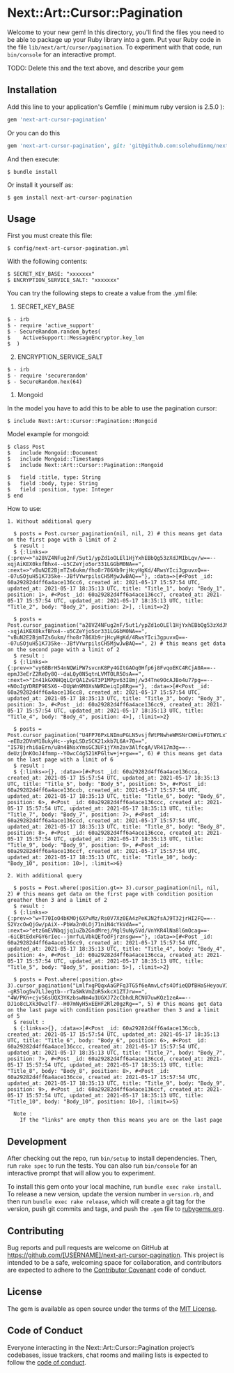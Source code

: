 # Next::Art::Cursor::Pagination

Welcome to your new gem! In this directory, you'll find the files you need to be able to package up your Ruby library into a gem. Put your Ruby code in the file `lib/next/art/cursor/pagination`. To experiment with that code, run `bin/console` for an interactive prompt.

TODO: Delete this and the text above, and describe your gem

## Installation

Add this line to your application's Gemfile ( minimum ruby version is 2.5.0 ):

```ruby
gem 'next-art-cursor-pagination'
```

Or you can do this
```ruby
gem 'next-art-cursor-pagination', git: 'git@github.com:solehudinmq/next-art-cursor-pagination.git', branch: 'master'
```

And then execute:

    $ bundle install

Or install it yourself as:

    $ gem install next-art-cursor-pagination

## Usage

First you must create this file:

    $ config/next-art-cursor-pagination.yml

With the following contents:

    $ SECRET_KEY_BASE: "xxxxxxx"
    $ ENCRYPTION_SERVICE_SALT: "xxxxxxx"

You can try the following steps to create a value from the .yml file:

  1. SECRET_KEY_BASE
    
    $ - irb
    $ - require 'active_support'
    $ - SecureRandom.random_bytes(
    $    ActiveSupport::MessageEncryptor.key_len
    $  ) 
  2. ENCRYPTION_SERVICE_SALT

    $ - irb
    $ - require 'securerandom'
    $ - SecureRandom.hex(64)


1. Mongoid
  
  In the model you have to add this to be able to use the pagination cursor:

    $ include Next::Art::Cursor::Pagination::Mongoid

  Model example for mongoid:

    $ class Post
    $   include Mongoid::Document
    $   include Mongoid::Timestamps
    $   include Next::Art::Cursor::Pagination::Mongoid

    $   field :title, type: String
    $   field :body, type: String
    $   field :position, type: Integer
    $ end


  How to use:

    1. Without additional query

      $ posts = Post.cursor_pagination(nil, nil, 2) # this means get data on the first page with a limit of 2
      $ result :
      $ {:links=>{:prev=>"a28VZ4NFug2nF/5ut1/ypZd1oOLEl1HjYxhEBbQg53zXdJMIbLqv/w==--xqjAiKEX0kxfBhx4--u5CZeYjo5or331LGGbM0NA==", :next=>"vBuN2E2BjmTZs6ukm/fho8r786Xb9rjHcyHgKd/4RwsYIci3gpuvxQ==--07uSOjuH51K735ke--JBfVYwrpilsCH5MjwJwBAQ=="}, :data=>[#<Post _id: 60a29282d4ff6a4ace136cc6, created_at: 2021-05-17 15:57:54 UTC, updated_at: 2021-05-17 18:35:13 UTC, title: "Title_1", body: "Body_1", position: 1>, #<Post _id: 60a29282d4ff6a4ace136cc7, created_at: 2021-05-17 15:57:54 UTC, updated_at: 2021-05-17 18:35:13 UTC, title: "Title_2", body: "Body_2", position: 2>], :limit=>2}

      $ posts = Post.cursor_pagination("a28VZ4NFug2nF/5ut1/ypZd1oOLEl1HjYxhEBbQg53zXdJMIbLqv/w==--xqjAiKEX0kxfBhx4--u5CZeYjo5or331LGGbM0NA==", "vBuN2E2BjmTZs6ukm/fho8r786Xb9rjHcyHgKd/4RwsYIci3gpuvxQ==--07uSOjuH51K735ke--JBfVYwrpilsCH5MjwJwBAQ==", 2) # this means get data on the second page with a limit of 2
      $ result :
      $ {:links=>{:prev=>"vy68BrH54nNQWiPW7svcnK8Py4GItGAOq0Hfp6j8FvqoEKC4RCjA0A==--epmJ3eErZ2ReDy8Q--daLQy0N5qtnLVMTOLR5OsA==", :next=>"In41kGXNHQqLQrQA1ZvGT3P1MPpv63I8mj/w34Tne9OcAJBo4u77pg==--+NOoIgYDREP9ESX6--DUpWn9M0XsNWRDeiqIp8Rg=="}, :data=>[#<Post _id: 60a29282d4ff6a4ace136cc8, created_at: 2021-05-17 15:57:54 UTC, updated_at: 2021-05-17 18:35:13 UTC, title: "Title_3", body: "Body_3", position: 3>, #<Post _id: 60a29282d4ff6a4ace136cc9, created_at: 2021-05-17 15:57:54 UTC, updated_at: 2021-05-17 18:35:13 UTC, title: "Title_4", body: "Body_4", position: 4>], :limit=>2}

      $ posts = Post.cursor_pagination("U4FP76PxLNImuPGLN5vsjfWtPNwheWMSNrCWHivFDTWYLxTcw9kcCw==--eEBz2DVnM18ukyHc--ykpLSDzSCK21xkb7L6A+7Q==", "IS78jrhi6aErn/u8n4BNsxYmsGC3UFijYXn2av3AlfcgA/VR417m3g==--deUzjDnKOoJ4fmmp--YOwcC4g521KPGltw+j+rgw==", 6) # this means get data on the last page with a limit of 6
      $ result :
      $ {:links=>{}, :data=>[#<Post _id: 60a29282d4ff6a4ace136cca, created_at: 2021-05-17 15:57:54 UTC, updated_at: 2021-05-17 18:35:13 UTC, title: "Title_5", body: "Body_5", position: 5>, #<Post _id: 60a29282d4ff6a4ace136ccb, created_at: 2021-05-17 15:57:54 UTC, updated_at: 2021-05-17 18:35:13 UTC, title: "Title_6", body: "Body_6", position: 6>, #<Post _id: 60a29282d4ff6a4ace136ccc, created_at: 2021-05-17 15:57:54 UTC, updated_at: 2021-05-17 18:35:13 UTC, title: "Title_7", body: "Body_7", position: 7>, #<Post _id: 60a29282d4ff6a4ace136ccd, created_at: 2021-05-17 15:57:54 UTC, updated_at: 2021-05-17 18:35:13 UTC, title: "Title_8", body: "Body_8", position: 8>, #<Post _id: 60a29282d4ff6a4ace136cce, created_at: 2021-05-17 15:57:54 UTC, updated_at: 2021-05-17 18:35:13 UTC, title: "Title_9", body: "Body_9", position: 9>, #<Post _id: 60a29282d4ff6a4ace136ccf, created_at: 2021-05-17 15:57:54 UTC, updated_at: 2021-05-17 18:35:13 UTC, title: "Title_10", body: "Body_10", position: 10>], :limit=>6}

    2. With additional query

      $ posts = Post.where(:position.gt=> 3).cursor_pagination(nil, nil, 2) # this means get data on the first page with condition position greather then 3 and a limit of 2
      $ result :
      $ {:links=>{:prev=>"w+T70IoO4bKMOj6XPvMz/Rs0V7Xz0EA4zPeKJN2fsAJ9T32jrHI2FQ==--S2VzcOwQjGw/pAiX--PbWa2n0LOj71niN4cYkVdA==", :next=>"etz6mEVNbqjjq1uZb2GndMrej/Mgl9uNySVd/VnYKR4lNa8l6mOcag==--6iCBtEdxFGY6rIec--jmrfuLVbkQEfodFjrznsgw=="}, :data=>[#<Post _id: 60a29282d4ff6a4ace136cc9, created_at: 2021-05-17 15:57:54 UTC, updated_at: 2021-05-17 18:35:13 UTC, title: "Title_4", body: "Body_4", position: 4>, #<Post _id: 60a29282d4ff6a4ace136cca, created_at: 2021-05-17 15:57:54 UTC, updated_at: 2021-05-17 18:35:13 UTC, title: "Title_5", body: "Body_5", position: 5>], :limit=>2}

      $ posts = Post.where(:position.gt=> 3).cursor_pagination("LmlfxgPQqxAaGPFq3TG5f6eAmvLcfs4OfieQDfBHaSHeyouVI7Zxvw==--gR5log5w7LlJegtb--rTaSWkVmZoR5xkcX1ZTJrw==", "4W/PKn+cjvS6sUQX3YKzbswNm4u1UGXJ72cCbhdLRCNU7uwKQz1zeA==--DJ1o8cLXk3Owzlf7--H07mNyH5xEEHF2Rlz0gzRg==", 5) # this means get data on the last page with condition position greather then 3 and a limit of 5
      $ result :
      $ {:links=>{}, :data=>[#<Post _id: 60a29282d4ff6a4ace136ccb, created_at: 2021-05-17 15:57:54 UTC, updated_at: 2021-05-17 18:35:13 UTC, title: "Title_6", body: "Body_6", position: 6>, #<Post _id: 60a29282d4ff6a4ace136ccc, created_at: 2021-05-17 15:57:54 UTC, updated_at: 2021-05-17 18:35:13 UTC, title: "Title_7", body: "Body_7", position: 7>, #<Post _id: 60a29282d4ff6a4ace136ccd, created_at: 2021-05-17 15:57:54 UTC, updated_at: 2021-05-17 18:35:13 UTC, title: "Title_8", body: "Body_8", position: 8>, #<Post _id: 60a29282d4ff6a4ace136cce, created_at: 2021-05-17 15:57:54 UTC, updated_at: 2021-05-17 18:35:13 UTC, title: "Title_9", body: "Body_9", position: 9>, #<Post _id: 60a29282d4ff6a4ace136ccf, created_at: 2021-05-17 15:57:54 UTC, updated_at: 2021-05-17 18:35:13 UTC, title: "Title_10", body: "Body_10", position: 10>], :limit=>5}

      Note : 
        If the "links" are empty then this means you are on the last page


## Development

After checking out the repo, run `bin/setup` to install dependencies. Then, run `rake spec` to run the tests. You can also run `bin/console` for an interactive prompt that will allow you to experiment.

To install this gem onto your local machine, run `bundle exec rake install`. To release a new version, update the version number in `version.rb`, and then run `bundle exec rake release`, which will create a git tag for the version, push git commits and tags, and push the `.gem` file to [rubygems.org](https://rubygems.org).

## Contributing

Bug reports and pull requests are welcome on GitHub at https://github.com/[USERNAME]/next-art-cursor-pagination. This project is intended to be a safe, welcoming space for collaboration, and contributors are expected to adhere to the [Contributor Covenant](http://contributor-covenant.org) code of conduct.

## License

The gem is available as open source under the terms of the [MIT License](https://opensource.org/licenses/MIT).

## Code of Conduct

Everyone interacting in the Next::Art::Cursor::Pagination project’s codebases, issue trackers, chat rooms and mailing lists is expected to follow the [code of conduct](https://github.com/[USERNAME]/next-art-cursor-pagination/blob/master/CODE_OF_CONDUCT.md).
